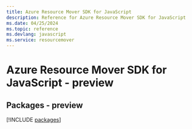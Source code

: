 ```yaml
---
title: Azure Resource Mover SDK for JavaScript
description: Reference for Azure Resource Mover SDK for JavaScript
ms.date: 04/25/2024
ms.topic: reference
ms.devlang: javascript
ms.service: resourcemover
---
```

# Azure Resource Mover SDK for JavaScript - preview
## Packages - preview
[!INCLUDE [packages](resource-mover-index.md)]
